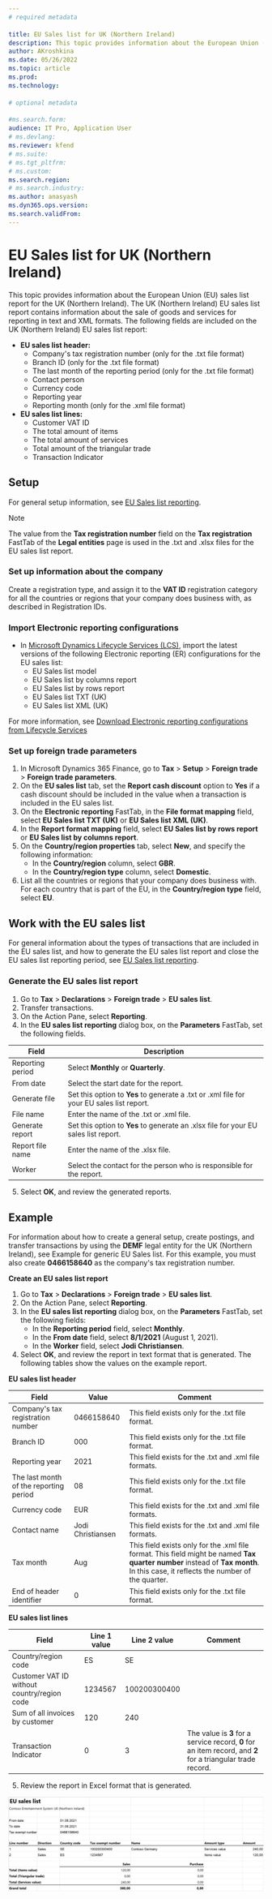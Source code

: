 ```yaml
---
# required metadata

title: EU Sales list for UK (Northern Ireland)
description: This topic provides information about the European Union (EU) sales list report for UK (Northern Ireland).
author: AKroshkina
ms.date: 05/26/2022
ms.topic: article
ms.prod: 
ms.technology: 

# optional metadata

#ms.search.form:
audience: IT Pro, Application User
# ms.devlang: 
ms.reviewer: kfend
# ms.suite: 
# ms.tgt_pltfrm: 
# ms.custom: 
ms.search.region: 
# ms.search.industry: 
ms.author: anasyash
ms.dyn365.ops.version: 
ms.search.validFrom: 
---
```


# EU Sales list for UK (Northern Ireland)

This topic provides information about the European Union (EU) sales list report for the UK (Northern Ireland). The UK (Northern Ireland) EU sales list report contains information about the sale of goods and services for reporting in text and XML formats. The following fields are included on the UK (Northern Ireland) EU sales list report:

-   **EU sales list header:**
    -   Company's tax registration number (only for the .txt file format)
    -   Branch ID (only for the .txt file format)
    -   The last month of the reporting period (only for the .txt file format)
    -   Contact person
    -   Currency code
    -   Reporting year
    -   Reporting month (only for the .xml file format)
-   **EU sales list lines:**
    -   Customer VAT ID
    -   The total amount of items
    -   The total amount of services
    -   Total amount of the triangular trade
    -   Transaction Indicator

## Setup

For general setup information, see [EU Sales list reporting](https://docs.microsoft.com/dynamics365/finance/localizations/emea-eu-sales-list#prerequisites).

>[!NOTE] 
>The value from the **Tax registration number** field on the **Tax registration** FastTab of the **Legal entities** page is used in the .txt and .xlsx files for the EU sales list report.

### Set up information about the company

Create a registration type, and assign it to the **VAT ID** registration category for all the countries or regions that your company does business with, as described in Registration IDs.

### Import Electronic reporting configurations

-   In [Microsoft Dynamics Lifecycle Services (LCS)](https://lcs.dynamics.com/Logon/Index), import the latest versions of the following Electronic reporting (ER) configurations for the EU sales list:
    -   EU Sales list model
    -   EU Sales list by columns report
    -   EU Sales list by rows report
    -   EU Sales list TXT (UK)
    -   EU Sales list XML (UK)

For more information, see [Download Electronic reporting configurations from Lifecycle Services](../../fin-ops-core/dev-itpro/analytics/download-electronic-reporting-configuration-lcs.md)

### Set up foreign trade parameters

1.  In Microsoft Dynamics 365 Finance, go to **Tax** \> **Setup** \> **Foreign trade** \> **Foreign trade parameters**.
2.  On the **EU sales list** tab, set the **Report cash discount** option to **Yes** if a cash discount should be included in the value when a transaction is included in the EU sales list.
3.  On the **Electronic reporting** FastTab, in the **File format mapping** field, select **EU Sales list TXT (UK)** or **EU Sales list XML (UK)**.
4.  In the **Report format mapping** field, select **EU Sales list by rows report** or **EU Sales list by columns report**.
5.  On the **Country/region properties** tab, select **New**, and specify the following information:
    -   In the **Country/region** column, select **GBR**.
    -   In the **Country/region type** column, select **Domestic**.
6.  List all the countries or regions that your company does business with. For each country that is part of the EU, in the **Country/region type** field, select **EU**.

## Work with the EU sales list

For general information about the types of transactions that are included in the EU sales list, and how to generate the EU sales list report and close the EU sales list reporting period, see [EU Sales list reporting](https://docs.microsoft.com/dynamics365/finance/localizations/emea-eu-sales-list#working-with-the-esl).

### Generate the EU sales list report

1.  Go to **Tax** \> **Declarations** \> **Foreign trade** \> **EU sales list**.
2.  Transfer transactions.
3.  On the Action Pane, select **Reporting**.
4.  In the **EU sales list reporting** dialog box, on the **Parameters** FastTab, set the following fields.

| Field            | Description                                                                               |
|------------------|-------------------------------------------------------------------------------------------|
| Reporting period | Select **Monthly** or **Quarterly**.                                                      |
| From date        | Select the start date for the report.                                                     |
| Generate file    | Set this option to **Yes** to generate a .txt or .xml file for your EU sales list report. |
| File name        | Enter the name of the .txt or .xml file.                                                  |
| Generate report  | Set this option to **Yes** to generate an .xlsx file for your EU sales list report.       |
| Report file name | Enter the name of the .xlsx file.                                                         |
| Worker           | Select the contact for the person who is responsible for the report.                      |

5.  Select **OK**, and review the generated reports.

## Example

For information about how to create a general setup, create postings, and transfer transactions by using the **DEMF** legal entity for the UK (Northern Ireland), see Example for generic EU Sales list. For this example, you must also create **0466158640** as the company's tax registration number.

**Create an EU sales list report**

1.  Go to **Tax** \> **Declarations** \> **Foreign trade** \> **EU sales list**.
2.  On the Action Pane, select **Reporting**.
3.  In the **EU sales list reporting** dialog box, on the **Parameters** FastTab, set the following fields:
    -   In the **Reporting period** field, select **Monthly**.
    -   In the **From date** field, select **8/1/2021** (August 1, 2021).
    -   In the **Worker** field, select **Jodi Christiansen**.
4.  Select **OK**, and review the report in text format that is generated. The following tables show the values on the example report.

**EU sales list header**

| Field                                  | Value             | Comment                                                                                                                                                                          |
|----------------------------------------|-------------------|----------------------------------------------------------------------------------------------------------------------------------------------------------------------------------|
| Company's tax registration number      | 0466158640        | This field exists only for the .txt file format.                                                                                                                                 |
| Branch ID                              | 000               | This field exists only for the .txt file format.                                                                                                                                 |
| Reporting year                         | 2021              | This field exists for the .txt and .xml file formats.                                                                                                                            |
| The last month of the reporting period | 08                | This field exists only for the .txt file format.                                                                                                                                 |
| Currency code                          | EUR               | This field exists for the .txt and .xml file formats.                                                                                                                            |
| Contact name                           | Jodi Christiansen | This field exists for the .txt and .xml file formats.                                                                                                                            |
| Tax month                              | Aug               | This field exists only for the .xml file format. This field might be named **Tax quarter number** instead of **Tax month**. In this case, it reflects the number of the quarter. |
| End of header identifier               | 0                 | This field exists only for the .txt file format.                                                                                                                                 |

**EU sales list lines**

| Field                                       | Line 1 value | Line 2 value | Comment                                                                                                     |
|---------------------------------------------|--------------|--------------|-------------------------------------------------------------------------------------------------------------|
| Country/region code                         | ES           | SE           |                                                                                                             |
| Customer VAT ID without country/region code | 1234567      | 100200300400 |                                                                                                             |
| Sum of all invoices by customer             | 120          | 240          |                                                                                                             |
| Transaction Indicator                       | 0            | 3            | The value is **3** for a service record, **0** for an item record, and **2** for a triangular trade record. |

5.  Review the report in Excel format that is generated.

![Table Description automatically generated](media/EUSL-uk.png)
